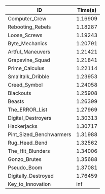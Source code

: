 |ID|Time(s)|
|-|-|
|Computer_Crew|1.16909|
|Rebooting_Rebels|1.18287|
|Loose_Screws|1.19243|
|Byte_Mechanics|1.20791|
|Artful_Maneuvers|1.21421|
|Grapevine_Squad|1.21841|
|Prime_Calculus|1.22114|
|Smalltalk_Dribble|1.23953|
|Creed_Symbol|1.24058|
|Blackouts|1.25908|
|Beasts|1.26399|
|The_ERROR_List|1.27969|
|Digital_Destroyers|1.30313|
|Hackerjacks|1.30717|
|Pint_Sized_Benchwarmers|1.31988|
|Rug_Heed_Bend|1.32562|
|The_Hit_Blunders|1.34006|
|Gonzo_Brutes|1.35688|
|Pseudo_Boom|1.37081|
|Digitally_Destroyed|1.76459|
|Key_to_Innovation|inf|

